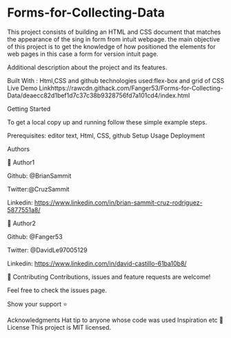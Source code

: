 # Forms-for-Collecting-Data
This project consists of building an HTML and CSS document that matches the appearance of the sing in form from  intuit webpage. the main objective of this project is to get the knowledge of how positioned the elements for web pages in this case a form for version intuit page.

Additional description about the project and its features.

Built With : Html,CSS and github technologies used:flex-box and grid of CSS Live Demo Linkhttps://rawcdn.githack.com/Fanger53/Forms-for-Collecting-Data/deaecc82d1bef1d7c37c38b9328756fd7a101cd4/index.html

Getting Started

To get a local copy up and running follow these simple example steps.

Prerequisites: editor text, Html, CSS, github Setup Usage Deployment

Authors

👤 Author1

Github: @BrianSammit

Twitter:@CruzSammit

Linkedin: https://www.linkedin.com/in/brian-sammit-cruz-rodriguez-5877551a8/

👤 Author2

Github: @Fanger53

Twitter: @DavidLe97005129

Linkedin: https://www.linkedin.com/in/david-castillo-61ba10b8/

🤝 Contributing Contributions, issues and feature requests are welcome!

Feel free to check the issues page.

Show your support ⭐️

Acknowledgments Hat tip to anyone whose code was used Inspiration etc 📝 License This project is MIT licensed.
